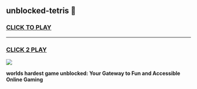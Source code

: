 
## unblocked-tetris 👋
<h3>
<a href="https://premium.freeplayer.one?title=unblocked-tetris&ref=14F">CLICK TO PLAY</a></h3>
<hr>

<h3>
<a href="https://premium.freeplayer.one?title=unblocked-tetris&ref=14F">CLICK 2 PLAY</a>
  
</h3>

<a href="https://premium.freeplayer.one?title=unblocked-tetris&ref=12F/"><img src="https://clearcache.store/games.png"></a>


**worlds hardest game unblocked: Your Gateway to Fun and Accessible Online Gaming**
